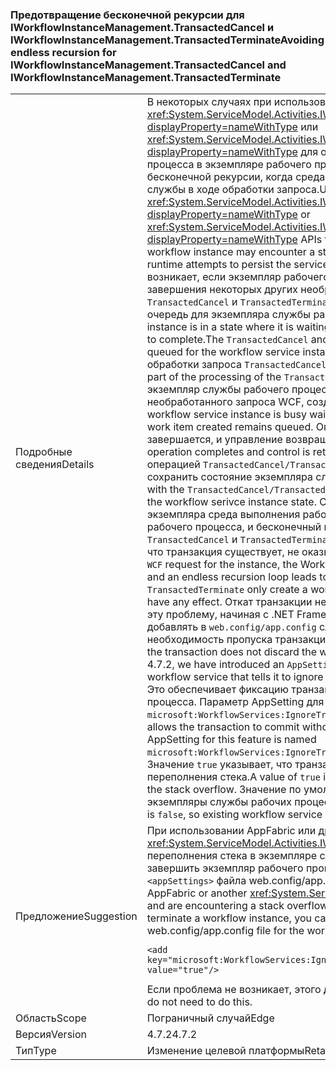 ### <a name="avoiding-endless-recursion-for-iworkflowinstancemanagementtransactedcancel-and-iworkflowinstancemanagementtransactedterminate"></a><span data-ttu-id="bdb47-101">Предотвращение бесконечной рекурсии для IWorkflowInstanceManagement.TransactedCancel и IWorkflowInstanceManagement.TransactedTerminate</span><span class="sxs-lookup"><span data-stu-id="bdb47-101">Avoiding endless recursion for IWorkflowInstanceManagement.TransactedCancel and IWorkflowInstanceManagement.TransactedTerminate</span></span>

|   |   |
|---|---|
|<span data-ttu-id="bdb47-102">Подробные сведения</span><span class="sxs-lookup"><span data-stu-id="bdb47-102">Details</span></span>|<span data-ttu-id="bdb47-103">В некоторых случаях при использовании API <xref:System.ServiceModel.Activities.IWorkflowInstanceManagement.TransactedCancel%2A?displayProperty=nameWithType> или <xref:System.ServiceModel.Activities.IWorkflowInstanceManagement.TransactedTerminate%2A?displayProperty=nameWithType> для отмены или завершения экземпляра службы рабочего процесса в экземпляре рабочего процесса могло возникать переполнение стека из-за бесконечной рекурсии, когда среда выполнения <code>Workflow</code> пыталась сохранить экземпляр службы в ходе обработки запроса.</span><span class="sxs-lookup"><span data-stu-id="bdb47-103">Under some circumstances when using <xref:System.ServiceModel.Activities.IWorkflowInstanceManagement.TransactedCancel%2A?displayProperty=nameWithType> or <xref:System.ServiceModel.Activities.IWorkflowInstanceManagement.TransactedTerminate%2A?displayProperty=nameWithType> APIs to cancel or terminate a worklow service instance, the workflow instance may encounter a stack overflow due to endless recursion when the <code>Workflow</code> runtime attempts to persist the service instance as part of processing the request.</span></span> <span data-ttu-id="bdb47-104">Проблема возникает, если экземпляр рабочего процесса находится в состоянии, когда он ожидает завершения некоторых других необработанных запросов WCF к другой службе. Операции <code>TransactedCancel</code> и <code>TransactedTerminate</code> создают рабочие элементы, которые помещаются в очередь для экземпляра службы рабочего процесса.</span><span class="sxs-lookup"><span data-stu-id="bdb47-104">The problem occurs if the workflow instance is in a state where it is waiting for some other outstanding WCF request to another service to complete.The <code>TransactedCancel</code> and <code>TransactedTerminate</code> operations create work items that are queued for the workflow service instance.</span></span> <span data-ttu-id="bdb47-105">Эти рабочие элементы не выполняются в рамках обработки запроса <code>TransactedCancel/TransactedTerminate</code>.</span><span class="sxs-lookup"><span data-stu-id="bdb47-105">These work items are not executed as part of the processing of the <code>TransactedCancel/TransactedTerminate</code> request.</span></span> <span data-ttu-id="bdb47-106">Поскольку экземпляр службы рабочего процесса занят ожиданием завершения другого необработанного запроса WCF, созданный рабочий элемент остается в очереди.</span><span class="sxs-lookup"><span data-stu-id="bdb47-106">Because the workflow service instance is busy waiting for the other outstanding WCF request to complete, the work item created remains queued.</span></span> <span data-ttu-id="bdb47-107">Операция <code>TransactedCancel/TransactedTerminate</code> завершается, и управление возвращается клиенту.</span><span class="sxs-lookup"><span data-stu-id="bdb47-107">The <code>TransactedCancel/TransactedTerminate</code> operation completes and control is returned back to the client.</span></span> <span data-ttu-id="bdb47-108">Если транзакция, связанная с операцией <code>TransactedCancel/TransactedTerminate</code>, пытается выполнить фиксацию, ей требуется сохранить состояние экземпляра службы рабочего процесса.</span><span class="sxs-lookup"><span data-stu-id="bdb47-108">When the transaction associated with the <code>TransactedCancel/TransactedTerminate</code> operation attempts to commit, it needs to persist the workflow serivce instance state.</span></span> <span data-ttu-id="bdb47-109">Однако из-за наличия незавершенного запроса <code>WCF</code> для экземпляра среда выполнения рабочего процесса не может сохранить экземпляр службы рабочего процесса, и бесконечный цикл рекурсии приводит к переполнению стека. Поскольку <code>TransactedCancel</code> и <code>TransactedTerminate</code> создают рабочий элемент только в памяти, тот факт, что транзакция существует, не оказывает никакого влияния.</span><span class="sxs-lookup"><span data-stu-id="bdb47-109">But because there is an outstanding <code>WCF</code> request for the instance, the Workflow runtime cannot persist the workflow service instance, and an endless recursion loop leads to the stack overflow.Because <code>TransactedCancel</code> and <code>TransactedTerminate</code> only create a work item in memory, the fact that a transaction exists doesn't have any effect.</span></span> <span data-ttu-id="bdb47-110">Откат транзакции не приводит к отмене рабочего элемента. Чтобы устранить эту проблему, начиная с .NET Framework 4.7.2 мы представили <code>AppSetting</code>, который можно добавлять в <code>web.config/app.config</code> службы рабочего процесса, чтобы указать на необходимость пропуска транзакций для <code>TransactedCancel</code> и <code>TransactedTerminate</code>.</span><span class="sxs-lookup"><span data-stu-id="bdb47-110">A rollback of the transaction does not discard the work item.To address this issue, starting in .NET Framework 4.7.2, we have introduced an <code>AppSetting</code> that can be added to the <code>web.config/app.config</code> of the workflow service that tells it to ignore transactions for <code>TransactedCancel</code> and <code>TransactedTerminate</code>.</span></span> <span data-ttu-id="bdb47-111">Это обеспечивает фиксацию транзакции без ожидания сохранения экземпляра рабочего процесса. Параметр AppSetting для этой возможности называется <code>microsoft:WorkflowServices:IgnoreTransactionsForTransactedCancelAndTransactedTerminate</code>.</span><span class="sxs-lookup"><span data-stu-id="bdb47-111">This allows the transaction to commit without waiting for the workflow instance to persist.The AppSetting for this feature is named <code>microsoft:WorkflowServices:IgnoreTransactionsForTransactedCancelAndTransactedTerminate</code>.</span></span> <span data-ttu-id="bdb47-112">Значение <code>true</code> указывает, что транзакцию следует игнорировать, что позволяет избежать переполнения стека.</span><span class="sxs-lookup"><span data-stu-id="bdb47-112">A value of <code>true</code> indicates that the transaction should be ignored, thus avoiding the stack overflow.</span></span> <span data-ttu-id="bdb47-113">Значение по умолчанию этого AppSetting — <code>false</code>, поэтому существующие экземпляры службы рабочих процессов не затрагиваются.</span><span class="sxs-lookup"><span data-stu-id="bdb47-113">The default value of this AppSetting is <code>false</code>, so existing workflow service instances are not affected.</span></span>|
|<span data-ttu-id="bdb47-114">Предложение</span><span class="sxs-lookup"><span data-stu-id="bdb47-114">Suggestion</span></span>|<span data-ttu-id="bdb47-115">При использовании AppFabric или другого клиента <xref:System.ServiceModel.Activities.IWorkflowInstanceManagement> и возникновении переполнения стека в экземпляре службы рабочего процесса при попытке отменить или завершить экземпляр рабочего процесса можно добавить следующий код в часть <code>&lt;appSettings&gt;</code> файла web.config/app.config для службы рабочего процесса:</span><span class="sxs-lookup"><span data-stu-id="bdb47-115">If you are using AppFabric or another <xref:System.ServiceModel.Activities.IWorkflowInstanceManagement> client and are encountering a stack overflow in the workflow serivce instance when trying to cancel or terminate a workflow instance, you can add the following to the <code>&lt;appSettings&gt;</code> section of the web.config/app.config file for the workflow service:</span></span><pre><code class="lang-xml">&lt;add key=&quot;microsoft:WorkflowServices:IgnoreTransactionsForTransactedCancelAndTransactedTerminate&quot; value=&quot;true&quot;/&gt;&#13;&#10;</code></pre><span data-ttu-id="bdb47-116">Если проблема не возникает, этого делать не нужно.</span><span class="sxs-lookup"><span data-stu-id="bdb47-116">If you are not encountering the problem, you do not need to do this.</span></span>|
|<span data-ttu-id="bdb47-117">Область</span><span class="sxs-lookup"><span data-stu-id="bdb47-117">Scope</span></span>|<span data-ttu-id="bdb47-118">Пограничный случай</span><span class="sxs-lookup"><span data-stu-id="bdb47-118">Edge</span></span>|
|<span data-ttu-id="bdb47-119">Версия</span><span class="sxs-lookup"><span data-stu-id="bdb47-119">Version</span></span>|<span data-ttu-id="bdb47-120">4.7.2</span><span class="sxs-lookup"><span data-stu-id="bdb47-120">4.7.2</span></span>|
|<span data-ttu-id="bdb47-121">Тип</span><span class="sxs-lookup"><span data-stu-id="bdb47-121">Type</span></span>|<span data-ttu-id="bdb47-122">Изменение целевой платформы</span><span class="sxs-lookup"><span data-stu-id="bdb47-122">Retargeting</span></span>|

